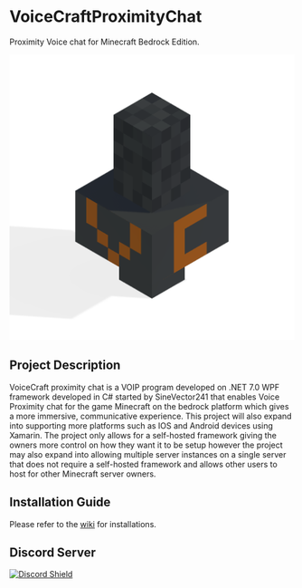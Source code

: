 # VoiceCraftProximityChat

Proximity Voice chat for Minecraft Bedrock Edition.

![VoiceCraft](./VoiceCraft.Mobile/VoiceCraft.Mobile.Android/Resources/drawable/vc.png)

## Project Description
VoiceCraft proximity chat is a VOIP program developed on .NET 7.0 WPF framework developed in C# started by SineVector241 that enables Voice Proximity chat for the game Minecraft on the bedrock platform which gives a more immersive, communicative experience. This project will also expand into supporting more platforms such as IOS and Android devices using Xamarin. The project only allows for a self-hosted framework giving the owners more control on how they want it to be setup however the project may also expand into allowing multiple server instances on a single server that does not require a self-hosted framework and allows other users to host for other Minecraft server owners.

## Installation Guide
Please refer to the [wiki](https://github.com/SineVector241/VoiceCraft-MCBE_Proximity_Chat/wiki) for installations.

## Discord Server
[![Discord Shield](https://discordapp.com/api/guilds/847396393068265472/widget.png?style=shield)](https://discord.gg/fJGsRY5hh9)